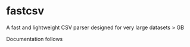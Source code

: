 # fastcsv
A fast and lightweight CSV parser designed for very large datasets > GB

Documentation follows
